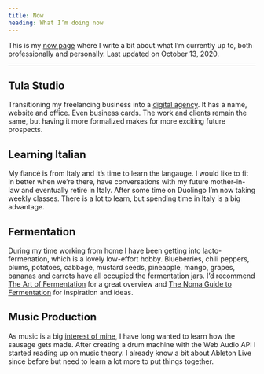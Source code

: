 ```yaml
---
title: Now
heading: What I’m doing now
---
```


This is my [now page](https://nownownow.com/) where I write a bit about what I’m currently up to, both professionally and personally. Last updated on October 13, 2020.

---

## Tula Studio

Transitioning my freelancing business into a [digital agency](https://tulastudio.se/). It has a name, website and office. Even business cards. The work and clients remain the same, but having it more formalized makes for more exciting future prospects.

## Learning Italian

My fiancé is from Italy and it’s time to learn the langauge. I would like to fit in better when we’re there, have conversations with my future mother-in-law and eventually retire in Italy. After some time on Duolingo I’m now taking weekly classes. There is a lot to learn, but spending time in Italy is a big advantage.

## Fermentation

During my time working from home I have been getting into lacto-fermenation, which is a lovely low-effort hobby. Blueberries, chili peppers, plums, potatoes, cabbage, mustard seeds, pineapple, mango, grapes, bananas and carrots have all occupied the fermentation jars. I’d recommend [The Art of Fermentation](https://www.wildfermentation.com/the-art-of-fermentation/) for a great overview and [The Noma Guide to Fermentation](https://www.workman.com/products/the-noma-guide-to-fermentation) for inspiration and ideas.

## Music Production

As music is a big [interest of mine](https://www.last.fm/user/sidp), I have long wanted to learn how the sausage gets made. After creating a drum machine with the Web Audio API I started reading up on music theory. I already know a bit about Ableton Live since before but need to learn a lot more to put things together.
